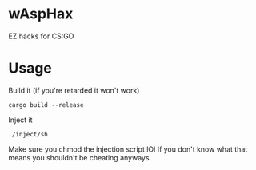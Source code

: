 # wAspHax

EZ hacks for CS:GO

# Usage

Build it (if you're retarded it won't work)
```
cargo build --release
```

Inject it

```
./inject/sh
```

Make sure you chmod the injection script lOl
If you don't know what that means you shouldn't be cheating anyways.
